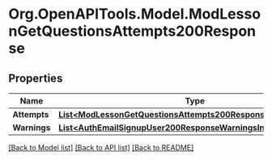 # Org.OpenAPITools.Model.ModLessonGetQuestionsAttempts200Response

## Properties

Name | Type | Description | Notes
------------ | ------------- | ------------- | -------------
**Attempts** | [**List&lt;ModLessonGetQuestionsAttempts200ResponseAttemptsInner&gt;**](ModLessonGetQuestionsAttempts200ResponseAttemptsInner.md) |  | 
**Warnings** | [**List&lt;AuthEmailSignupUser200ResponseWarningsInner&gt;**](AuthEmailSignupUser200ResponseWarningsInner.md) |  | [optional] 

[[Back to Model list]](../README.md#documentation-for-models) [[Back to API list]](../README.md#documentation-for-api-endpoints) [[Back to README]](../README.md)

